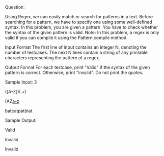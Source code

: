 Question:

Using Regex, we can easily match or search for patterns in a text. Before searching for a pattern, 
we have to specify one using some well-defined syntax.
In this problem, you are given a pattern. You have to check whether the syntax of the given pattern is valid.
Note: In this problem, a regex is only valid if you can compile it using the Pattern.compile method.

Input Format
The first line of input contains an integer N, denoting the number of testcases. The next N lines contain a 
string of any printable characters representing the pattern of a regex.

Output Format
For each testcase, print "Valid" if the syntax of the given pattern is correct. Otherwise, print "Invalid". 
Do not print the quotes.

Sample Input:
3

([A-Z])(.+)

[AZ[a-z](a-z)

batcatpat(nat

Sample Output:

Valid

Invalid

Invalid
